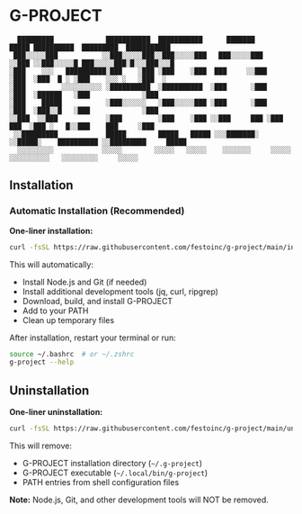 # G-PROJECT

```
  █████████             ███████████  ███████████      ███████         █████ ██████████  █████████  ███████████
 ███░░░░░███           ░░███░░░░░███░░███░░░░░███   ███░░░░░███      ░░███ ░░███░░░░░█ ███░░░░░███░█░░░███░░░█
░███    ░░░   ██████████░███    ░███ ░███    ░███  ███     ░░███      ░███  ░███  █ ░ ░███    ░░░ ░   ░███  ░ 
░███         ░░░░░░░░░░ ░██████████  ░██████████  ░███      ░███      ░███  ░██████   ░███             ░███   
░███    █████           ░███░░░░░░   ░███░░░░░███ ░███      ░███      ░███  ░███░░█   ░███             ░███   
░░███  ░░███            ░███         ░███    ░███ ░░███     ███ ░███   ███  ░███ ░   █░░███    ███     ░███   
 ░░█████████            █████        █████   █████ ░░░███████░  ░░█████░    ██████████ ░░█████████     █████   
  ░░░░░░░░░            ░░░░░        ░░░░░   ░░░░░    ░░░░░░░     ░░░░░    ░░░░░░░░░░   ░░░░░░░░░     ░░░░░   
```

## Installation

### Automatic Installation (Recommended)

**One-liner installation:**
```bash
curl -fsSL https://raw.githubusercontent.com/festoinc/g-project/main/install.sh | bash
```

This will automatically:
- Install Node.js and Git (if needed)
- Install additional development tools (jq, curl, ripgrep)
- Download, build, and install G-PROJECT
- Add to your PATH
- Clean up temporary files

After installation, restart your terminal or run:
```bash
source ~/.bashrc  # or ~/.zshrc
g-project --help
```

## Uninstallation

**One-liner uninstallation:**
```bash
curl -fsSL https://raw.githubusercontent.com/festoinc/g-project/main/uninstall.sh | bash
```

This will remove:
- G-PROJECT installation directory (`~/.g-project`)
- G-PROJECT executable (`~/.local/bin/g-project`)
- PATH entries from shell configuration files

**Note:** Node.js, Git, and other development tools will NOT be removed.
